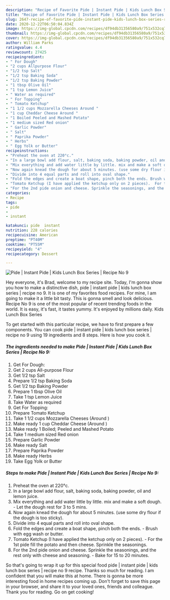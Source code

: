 ```yaml
---
description: "Recipe of Favorite Pide | Instant Pide | Kids Lunch Box Series | Recipe No 9"
title: "Recipe of Favorite Pide | Instant Pide | Kids Lunch Box Series | Recipe No 9"
slug: 2647-recipe-of-favorite-pide-instant-pide-kids-lunch-box-series-recipe-no-9
date: 2020-12-22T06:50:04.834Z
image: https://img-global.cpcdn.com/recipes/df94db31356580a9/751x532cq70/pide-instant-pide-kids-lunch-box-series-recipe-no-9-recipe-main-photo.jpg
thumbnail: https://img-global.cpcdn.com/recipes/df94db31356580a9/751x532cq70/pide-instant-pide-kids-lunch-box-series-recipe-no-9-recipe-main-photo.jpg
cover: https://img-global.cpcdn.com/recipes/df94db31356580a9/751x532cq70/pide-instant-pide-kids-lunch-box-series-recipe-no-9-recipe-main-photo.jpg
author: William Parks
ratingvalue: 4.4
reviewcount: 27425
recipeingredient:
- " For Dough"
- "2 cups Allpurpose Flour"
- "1/2 tsp Salt"
- "1/2 tsp Baking Soda"
- "1/2 tsp Baking Powder"
- "1 tbsp Olive Oil"
- "1 tsp Lemon Juice"
- " Water as required"
- " For Topping"
- " Tomato Ketchup"
- "1 1/2 cups Mozzarella Cheeses Around "
- "1 cup Cheddar Cheese Around "
- "1 Boiled Peeled and Mashed Potato"
- "1 medium sized Red onion"
- " Garlic Powder"
- " Salt"
- " Paprika Powder"
- " Herbs"
- " Egg Yolk or Butter"
recipeinstructions:
- "Preheat the oven at 220°c."
- "In a large bowl add flour, salt, baking soda, baking powder, oil and lemon juice."
- "Mix everything and add water little by little. mix and make a soft dough. Let the dough rest for 3 to 5 mins."
- "Now again knead the dough for about 5 minutes. (use some dry flour if the dough is too sticky)."
- "Divide into 4 equal parts and roll into oval shape."
- "Fold the edges and create a boat shape, pinch both the ends. Brush with egg wash or butter."
- "Tomato Ketchup (I have applied the ketchup only on 2 pieces).  For the 1st pide fill the potato and then cheese. Sprinkle the seasonings."
- "For the 2nd pide onion and cheese. Sprinkle the seasonings, and the rest only with cheese and seasoning. Bake for 15 to 20 minutes."
categories:
- Recipe
tags:
- pide
- 
- instant

katakunci: pide  instant 
nutrition: 228 calories
recipecuisine: American
preptime: "PT40M"
cooktime: "PT55M"
recipeyield: "4"
recipecategory: Dessert

---
```



![Pide | Instant Pide | Kids Lunch Box Series | Recipe No 9](https://img-global.cpcdn.com/recipes/df94db31356580a9/751x532cq70/pide-instant-pide-kids-lunch-box-series-recipe-no-9-recipe-main-photo.jpg)

Hey everyone, it's Brad, welcome to my recipe site. Today, I'm gonna show you how to make a distinctive dish, pide | instant pide | kids lunch box series | recipe no 9. It is one of my favorites food recipes. For mine, I am going to make it a little bit tasty. This is gonna smell and look delicious.
 Recipe No 9 is one of the most popular of recent trending foods in the world. It is easy, it's fast, it tastes yummy. It's enjoyed by millions daily.  Kids Lunch Box Series 


To get started with this particular recipe, we have to first prepare a few components. You can cook pide | instant pide | kids lunch box series | recipe no 9 using 19 ingredients and 8 steps. Here is how you cook it.

<!--inarticleads1-->

##### The ingredients needed to make Pide | Instant Pide | Kids Lunch Box Series | Recipe No 9:

1. Get  For Dough:
1. Get 2 cups All-purpose Flour
1. Get 1/2 tsp Salt
1. Prepare 1/2 tsp Baking Soda
1. Get 1/2 tsp Baking Powder
1. Prepare 1 tbsp Olive Oil
1. Take 1 tsp Lemon Juice
1. Take  Water as required
1. Get  For Topping:
1. Prepare  Tomato Ketchup
1. Take 1 1/2 cups Mozzarella Cheeses (Around )
1. Make ready 1 cup Cheddar Cheese (Around )
1. Make ready 1 Boiled; Peeled and Mashed Potato
1. Take 1 medium sized Red onion
1. Prepare  Garlic Powder
1. Make ready  Salt
1. Prepare  Paprika Powder
1. Make ready  Herbs
1. Take  Egg Yolk or Butter




<!--inarticleads2-->

##### Steps to make Pide | Instant Pide | Kids Lunch Box Series | Recipe No 9:

1. Preheat the oven at 220°c.
1. In a large bowl add flour, salt, baking soda, baking powder, oil and lemon juice.
1. Mix everything and add water little by little. mix and make a soft dough. - Let the dough rest for 3 to 5 mins.
1. Now again knead the dough for about 5 minutes. (use some dry flour if the dough is too sticky).
1. Divide into 4 equal parts and roll into oval shape.
1. Fold the edges and create a boat shape, pinch both the ends. - Brush with egg wash or butter.
1. Tomato Ketchup (I have applied the ketchup only on 2 pieces).  - For the 1st pide fill the potato and then cheese. Sprinkle the seasonings.
1. For the 2nd pide onion and cheese. Sprinkle the seasonings, and the rest only with cheese and seasoning. - Bake for 15 to 20 minutes.




So that's going to wrap it up for this special food pide | instant pide | kids lunch box series | recipe no 9 recipe. Thanks so much for reading. I am confident that you will make this at home. There is gonna be more interesting food in home recipes coming up. Don't forget to save this page in your browser, and share it to your loved ones, friends and colleague. Thank you for reading. Go on get cooking!

